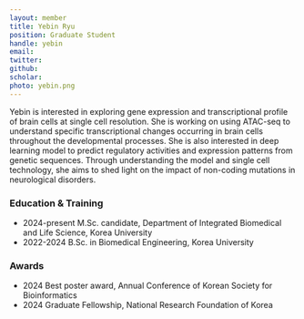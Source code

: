 ```yaml
---
layout: member
title: Yebin Ryu
position: Graduate Student
handle: yebin
email:
twitter:
github: 
scholar: 
photo: yebin.png
---
```


Yebin is interested in exploring gene expression and transcriptional profile of brain cells at single cell resolution. She is working on using ATAC-seq to understand specific transcriptional changes occurring in brain cells throughout the developmental processes. She is also interested in deep learning model to predict regulatory activities and expression patterns from genetic sequences. Through understanding the model and single cell technology, she aims to shed light on the impact of non-coding mutations in neurological disorders.


### Education & Training
- 2024-present M.Sc. candidate, Department of Integrated Biomedical and Life Science, Korea University
- 2022-2024 B.Sc. in Biomedical Engineering, Korea University

### Awards
- 2024 Best poster award, Annual Conference of Korean Society for Bioinformatics
- 2024 Graduate Fellowship, National Research Foundation of Korea
